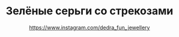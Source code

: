 ---
title: Зелёные серьги со стрекозами
description: Серьги из сине-зелёных стеклянных бусин, горного хрусталя, искусственных жемчужин и бело-зелёных керамических бусин, с металлическими подвесками-стрекозами
author: https://www.instagram.com/dedra_fun_jewellery
cost: 3000₸
---